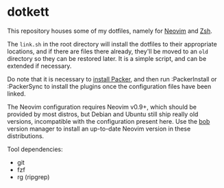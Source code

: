 # dotkett

This repository houses some of my dotfiles, namely for [Neovim](https://neovim.io/) and [Zsh](https://www.zsh.org/).

The `link.sh` in the root directory will install the dotfiles to their appropriate locations, and if there are files there already, they'll be moved to an `old` directory so they can be restored later. It is a simple script, and can be extended if necessary.

Do note that it is necessary to [install Packer](https://github.com/wbthomason/packer.nvim#quickstart), and then run :PackerInstall or :PackerSync to install the plugins once the configuration files have been linked.

The Neovim configuration requires Neovim v0.9+, which should be provided by most distros, but Debian and Ubuntu still ship really old versions, incompatible with the configuration present here. Use the [bob](https://github.com/MordechaiHadad/bob) version manager to install an up-to-date Neovim version in these distributions.

Tool dependencies:
- git
- fzf
- rg (ripgrep)
